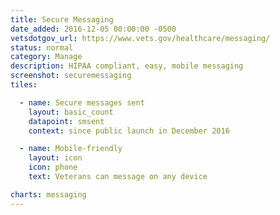 ```yaml
---
title: Secure Messaging
date_added: 2016-12-05 00:00:00 -0500
vetsdotgov_url: https://www.vets.gov/healthcare/messaging/
status: normal
category: Manage
description: HIPAA compliant, easy, mobile messaging
screenshot: securemessaging
tiles:

  - name: Secure messages sent
    layout: basic_count
    datapoint: smsent
    context: since public launch in December 2016

  - name: Mobile-friendly
    layout: icon
    icon: phone
    text: Veterans can message on any device

charts: messaging
---
```

